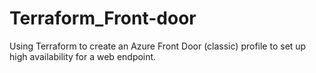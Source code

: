 # Terraform_Front-door
Using Terraform to create an Azure Front Door (classic) profile to set up high availability for a web endpoint.
